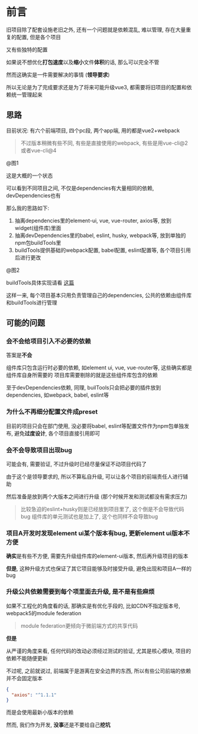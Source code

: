 # 前言

旧项目除了配套设施老旧之外, 还有一个问题就是依赖混乱, 难以管理, 存在大量重复的配置, 但是各个项目

又有些独特的配置

如果说不想优化**打包速度**以及**缩小**文件**体积**的话, 那么可以完全不管

然而这确实是一件需要解决的事情 (**领导要求**)

所以无论是为了完成要求还是为了将来可能升级vue3, 都需要将旧项目的配置和依赖统一管理起来

## 思路

目前状况: 有六个前端项目, 四个pc段, 两个app端, 用的都是vue2+webpack

> 不过版本稍微有些不同, 有些是直接使用的webpack, 有些是用vue-cli@2或者vue-cli@4

 @图1

这是大概的一个状态

可以看到不同项目之间, 不仅是dependencies有大量相同的依赖, devDependencies也有

那么我的思路如下:

1. 抽离dependencies里的element-ui, vue, vue-router, axios等, 放到widget(组件库)里面
2. 抽离devDependencies里的babel, eslint, husky, webpack等, 放到单独的npm包buildTools里
3. buildTools提供基础的webpack配置, babel配置, eslint配置等, 各个项目引用后进行更改

@图2

buildTools具体实现请看 [这篇]()

这样一来, 每个项目基本只用负责管理自己的dependencies, 公共的依赖由组件库和buildTools进行管理

## 可能的问题

### 会不会给项目引入不必要的依赖

答案是**不会**

组件库只包含运行时必要的依赖, 如element ui, vue, vue-router等, 这些确实都是组件库自身所需要的
项目库需要剔除的就是这些组件库包含的依赖

至于devDependencies依赖, 同理, builTools只会把必要的插件放到dependencies, 如webpack, babel, eslint等

### 为什么不再细分配置文件成preset

目前的项目只会在部门使用, 没必要将babel, eslint等配置文件作为npm包单独发布, 避免**过度设计**, 各个项目直接引用即可

### 会不会导致项目出现bug

可能会有, 需要验证, 不过升级时已经尽量保证不动项目代码了

由于这个是领导要求的, 所以不算私自升级, 可以让各个项目的前端责任人进行辅助

然后准备是放到两个大版本之间进行升级 (那个时候开发和测试都没有需求压力)

> 比较急迫的eslint+husky则是已经放到项目里了, 这个倒是不会导致代码bug
> 组件库的单元测试也是加上了, 这个也同样不会导致bug

### 项目A开发时发现element ui某个版本有bug, 更新element ui版本不方便

**确实**是有些不方便, 需要先升级组件库的element-ui版本, 然后再升级项目的版本

**但是**, 这种升级方式也保证了其它项目能够及时接受升级, 避免出现和项目A一样的bug

### 升级公共依赖需要到每个项里面去升级, 是不是有些麻烦

如果不工程化的角度看的话, 那确实是有优化手段的, 比如CDN不指定版本号, webpack5的module federation 

> module federation更倾向于微前端方式的共享代码

**但是**

从严谨的角度来看, 任何代码的改动必须经过测试的验证, 尤其是核心模块, 项目的依赖不能随便更新

不过呢, 之前就说过, 前端属于是游离在安全边界的东西, 所以有些公司前端的依赖并不会固定版本

```json
{
  "axios": "^1.1.1"
}
```

而是会使用最新小版本的依赖

然而, 我们作为开发, **没事**还是不要给自己**挖坑**
